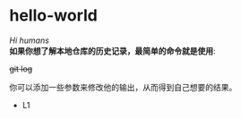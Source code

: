 # hello-world
*Hi humans*  
**如果你想了解本地仓库的历史记录，最简单的命令就是使用**: 

~~git log~~

你可以添加一些参数来修改他的输出，从而得到自己想要的结果。  

 - L1

 
<!--stackedit_data:
eyJoaXN0b3J5IjpbLTY1MjA1MjQ5NV19
-->